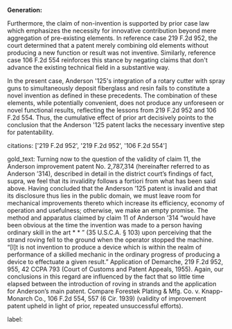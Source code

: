 **Generation:**


Furthermore, the claim of non-invention is supported by prior case law which emphasizes the necessity for innovative contribution beyond mere aggregation of pre-existing elements. In reference case 219 F.2d 952, the court determined that a patent merely combining old elements without producing a new function or result was not inventive. Similarly, reference case 106 F.2d 554 reinforces this stance by negating claims that don't advance the existing technical field in a substantive way.

In the present case, Anderson '125's integration of a rotary cutter with spray guns to simultaneously deposit fiberglass and resin fails to constitute a novel invention as defined in these precedents. The combination of these elements, while potentially convenient, does not produce any unforeseen or novel functional results, reflecting the lessons from 219 F.2d 952 and 106 F.2d 554. Thus, the cumulative effect of prior art decisively points to the conclusion that the Anderson '125 patent lacks the necessary inventive step for patentability.


citations: ['219 F.2d 952', '219 F.2d 952', '106 F.2d 554']

gold_text: Turning now to the question of the validity of claim 11, the Anderson improvement patent No. 2,787,314 (hereinafter referred to as Anderson ’314), described in detail in the district court’s findings of fact, supra, we feel that its invalidity follows a fortiori from what has been said above. Having concluded that the Anderson ’125 patent is invalid and that its disclosure thus lies in the public domain, we must leave room for mechanical improvements thereto which increase its efficiency, economy of operation and usefulness; otherwise, we make an empty promise. The method and apparatus claimed by claim 11 of Anderson ’314 “would have been obvious at the time the invention was made to a person having ordinary skill in the art * * ” (35 U.S.C.A. § 103) upon perceiving that the strand roving fell to the ground when the operator stopped the machine. “[I]t is not invention to produce a device which is within the realm of performance of a skilled mechanic in the ordinary progress of producing a device to effectuate a given result.” Application of Demarche, 219 F.2d 952, 955, 42 CCPA 793 (Court of Customs and Patent Appeals, 1955). Again, our conclusions in this regard are influenced by the fact that so little time elapsed between the introduction of roving in strands and the application for Anderson’s main patent. Compare Forestek Plating & Mfg. Co. v. Knapp-Monarch Co., 106 F.2d 554, 557 (6 Cir. 1939) (validity of improvement patent upheld in light of prior, repeated unsuccessful efforts).

label: 